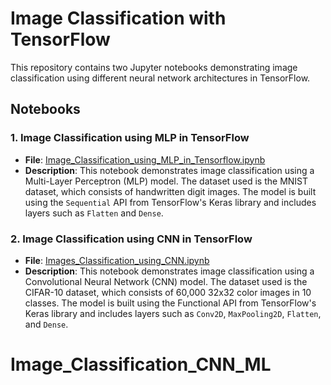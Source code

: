 # Image Classification with TensorFlow

This repository contains two Jupyter notebooks demonstrating image classification using different neural network architectures in TensorFlow.

## Notebooks

### 1. Image Classification using MLP in TensorFlow
- **File**: [Image_Classification_using_MLP_in_Tensorflow.ipynb](Image_Classification_using_MLP_in_Tensorflow.ipynb)
- **Description**: This notebook demonstrates image classification using a Multi-Layer Perceptron (MLP) model. The dataset used is the MNIST dataset, which consists of handwritten digit images. The model is built using the `Sequential` API from TensorFlow's Keras library and includes layers such as `Flatten` and `Dense`.

### 2. Image Classification using CNN in TensorFlow
- **File**: [Images_Classification_using_CNN.ipynb](Images_Classification_using_CNN.ipynb)
- **Description**: This notebook demonstrates image classification using a Convolutional Neural Network (CNN) model. The dataset used is the CIFAR-10 dataset, which consists of 60,000 32x32 color images in 10 classes. The model is built using the Functional API from TensorFlow's Keras library and includes layers such as `Conv2D`, `MaxPooling2D`, `Flatten`, and `Dense`.

# Image_Classification_CNN_ML
